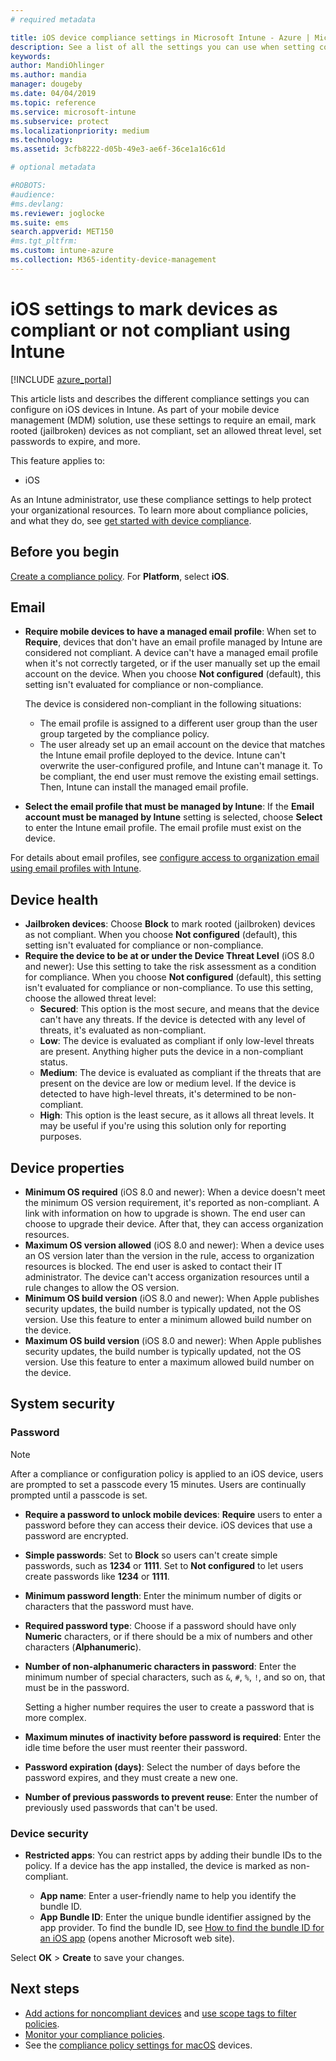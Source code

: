 ```yaml
---
# required metadata

title: iOS device compliance settings in Microsoft Intune - Azure | Microsoft Docs
description: See a list of all the settings you can use when setting compliance for your iOS devices in Microsoft Intune. Require an email, check jailbroken or rooted devices, set the allowed minimum and maximum operating system, set any password restrictions, including password length and device inactivity, restrict apps, and more.
keywords:
author: MandiOhlinger
ms.author: mandia
manager: dougeby
ms.date: 04/04/2019
ms.topic: reference
ms.service: microsoft-intune
ms.subservice: protect
ms.localizationpriority: medium
ms.technology:
ms.assetid: 3cfb8222-d05b-49e3-ae6f-36ce1a16c61d

# optional metadata

#ROBOTS:
#audience:
#ms.devlang:
ms.reviewer: joglocke
ms.suite: ems
search.appverid: MET150
#ms.tgt_pltfrm:
ms.custom: intune-azure
ms.collection: M365-identity-device-management
---
```


# iOS settings to mark devices as compliant or not compliant using Intune

[!INCLUDE [azure_portal](../includes/azure_portal.md)]

This article lists and describes the different compliance settings you can configure on iOS devices in Intune. As part of your mobile device management (MDM) solution, use these settings to require an email, mark rooted (jailbroken) devices as not compliant, set an allowed threat level, set passwords to expire, and more.

This feature applies to:

- iOS

As an Intune administrator, use these compliance settings to help protect your organizational resources. To learn more about compliance policies, and what they do, see [get started with device compliance](device-compliance-get-started.md).

## Before you begin

[Create a compliance policy](create-compliance-policy.md#create-the-policy). For **Platform**, select **iOS**.

## Email

- **Require mobile devices to have a managed email profile**: When set to **Require**, devices that don't have an email profile managed by Intune are considered not compliant. A device can't have a managed email profile when it's not correctly targeted, or if the user manually set up the email account on the device. When you choose **Not configured** (default), this setting isn't evaluated for compliance or non-compliance.

  The device is considered non-compliant in the following situations:

  - The email profile is assigned to a different user group than the user group targeted by the compliance policy.
  - The user already set up an email account on the device that matches the Intune email profile deployed to the device. Intune can't overwrite the user-configured profile, and Intune can't manage it. To be compliant,  the end user must remove the existing email settings. Then, Intune can install the managed email profile.

- **Select the email profile that must be managed by Intune**: If the **Email account must be managed by Intune** setting is selected, choose **Select** to enter the Intune email profile. The email profile must exist on the device.

For details about email profiles, see [configure access to organization email using email profiles with Intune](../configuration/email-settings-configure.md).

## Device health

- **Jailbroken devices**: Choose **Block** to mark rooted (jailbroken) devices as not compliant. When you choose **Not configured** (default), this setting isn't evaluated for compliance or non-compliance.
- **Require the device to be at or under the Device Threat Level** (iOS 8.0 and newer): Use this setting to take the risk assessment as a condition for compliance. When you choose **Not configured** (default), this setting isn't evaluated for compliance or non-compliance. To use this setting, choose the allowed threat level:
  - **Secured**: This option is the most secure, and means that the device can't have any threats. If the device is detected with any level of threats, it's evaluated as non-compliant.
  - **Low**: The device is evaluated as compliant if only low-level threats are present. Anything higher puts the device in a non-compliant status.
  - **Medium**: The device is evaluated as compliant if the threats that are present on the device are low or medium level. If the device is detected to have high-level threats, it's determined to be non-compliant.
  - **High**: This option is the least secure, as it allows all threat levels. It may be useful if you're using this solution only for reporting purposes.

## Device properties

- **Minimum OS required** (iOS 8.0 and newer): When a device doesn't meet the minimum OS version requirement, it's reported as non-compliant. A link with information on how to upgrade is shown. The end user can choose to upgrade their device. After that, they can access organization resources.
- **Maximum OS version allowed** (iOS 8.0 and newer): When a device uses an OS version later than the version in the rule, access to organization resources is blocked. The end user is asked to contact their IT administrator. The device can't access organization resources until a rule changes to allow the OS version.
- **Minimum OS build version** (iOS 8.0 and newer): When Apple publishes security updates, the build number is typically updated, not the OS version. Use this feature to enter a minimum allowed build number on the device.
- **Maximum OS build version** (iOS 8.0 and newer): When Apple publishes security updates, the build number is typically updated, not the OS version. Use this feature to enter a maximum allowed build number on the device.

## System security

### Password

> [!NOTE]
> After a compliance or configuration policy is applied to an iOS device, users are prompted to set a passcode every 15 minutes. Users are continually prompted until a passcode is set.

- **Require a password to unlock mobile devices**: **Require** users to enter a password before they can access their device. iOS devices that use a password are encrypted.
- **Simple passwords**: Set to **Block** so users can't create simple passwords, such as **1234** or **1111**. Set to **Not configured** to let users create passwords like **1234** or **1111**.
- **Minimum password length**: Enter the minimum number of digits or characters that the password must have.
- **Required password type**: Choose if a password should have only **Numeric** characters, or if there should be a mix of numbers and other characters (**Alphanumeric**).
- **Number of non-alphanumeric characters in password**: Enter the minimum number of special characters, such as `&`, `#`, `%`, `!`, and so on, that must be in the password.

    Setting a higher number requires the user to create a password that is more complex.

- **Maximum minutes of inactivity before password is required**: Enter the idle time before the user must reenter their password.
- **Password expiration (days)**: Select the number of days before the password expires, and they must create a new one.
- **Number of previous passwords to prevent reuse**: Enter the number of previously used passwords that can't be used.

### Device security

- **Restricted apps**: You can restrict apps by adding their bundle IDs to the policy. If a device has the app installed, the device is marked as non-compliant.

  - **App name**: Enter a user-friendly name to help you identify the bundle ID.
  - **App Bundle ID**: Enter the unique bundle identifier assigned by the app provider. To find the bundle ID, see [How to find the bundle ID for an iOS app](https://support.microsoft.com/help/4294074/how-to-find-the-bundle-id-for-an-ios-app) (opens another Microsoft web site).  

Select **OK** > **Create** to save your changes.

## Next steps

- [Add actions for noncompliant devices](actions-for-noncompliance.md) and [use scope tags to filter policies](../fundamentals/scope-tags.md).
- [Monitor your compliance policies](compliance-policy-monitor.md).
- See the [compliance policy settings for macOS](compliance-policy-create-mac-os.md) devices.
